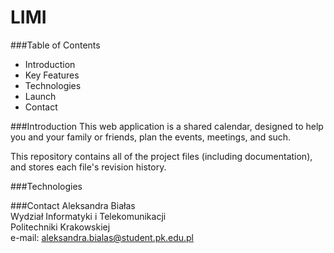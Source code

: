 # LIMI

###Table of Contents
* Introduction
* Key Features
* Technologies 
* Launch
* Contact

###Introduction
This web application is a shared calendar, designed to help you and your family or friends, plan the events, meetings, 
and such.

This repository contains all of the project files (including documentation), and stores each file's revision history.

###Technologies

###Contact
Aleksandra Białas  
Wydział Informatyki i Telekomunikacji  
Politechniki Krakowskiej  
e-mail: aleksandra.bialas@student.pk.edu.pl


